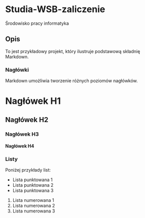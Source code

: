 # Studia-WSB-zaliczenie
Środowisko pracy informatyka

## Opis
To jest przykładowy projekt, który ilustruje podstawową składnię Markdown.

### Nagłówki
Markdown umożliwia tworzenie różnych poziomów nagłówków.

# Nagłówek H1
## Nagłówek H2
### Nagłówek H3
#### Nagłówek H4

### Listy
Poniżej przykłady list:
- Lista punktowana 1
- Lista punktowana 2
- Lista punktowana 3

1. Lista numerowana 1
2. Lista numerowana 2
3. Lista numerowana 3
